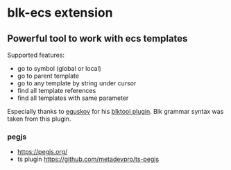 # blk-ecs extension

## Powerful tool to work with ecs templates

Supported features:
- go to symbol (global or local)
- go to parent template
- go to any template by string under cursor
- find all template references
- find all templates with same parameter


Especially thanks to [eguskov](https://github.com/eguskov) for his [blktool plugin](https://github.com/eguskov/blktool). Blk grammar syntax was taken from this plugin.

### pegjs

- https://pegjs.org/
- ts plugin https://github.com/metadevpro/ts-pegjs
